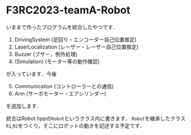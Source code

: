   
#  F3RC2023-teamA-Robot

いままで作ったプログラムを統合したやつです．

1. DrivingSystem (足回り・エンコーダー自己位置推定)
2. LaserLocalization (レーザー・レーザー自己位置推定)
3. Buzzer (ブザー，例外処理)
4. (Simulation) (モーター等の動作確認)

が入っています．今後

5. Communication (コントローラーとの通信)
6. Arm (サーボモーター・エアシリンダー)

を追加します．

統合はRobot.hppの`Robot`というクラス内に書きます．
`Robot`を継承したクラス`R1`,`R2`をつくり，そこにロボットの動きを記述する予定です．
